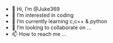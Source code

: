 - 👋 Hi, I’m @Juke369
- 👀 I’m interested in coding 
- 🌱 I’m currently learning c,c++ & python
- 💞️ I’m looking to collaborate on ...
- 📫 How to reach me ...

<!---
Juke369/Juke369 is a ✨ special ✨ repository because its `README.md` (this file) appears on your GitHub profile.
You can click the Preview link to take a look at your changes.
--->
